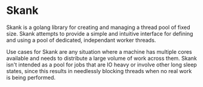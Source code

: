 Skank
=====

Skank is a golang library for creating and managing a thread pool of fixed size. Skank attempts to provide a simple and intuitive interface for defining and using a pool of dedicated, independant worker threads.

Use cases for Skank are any situation where a machine has multiple cores available and needs to distribute a large volume of work across them. Skank isn't intended as a pool for jobs that are IO heavy or involve other long sleep states, since this results in needlessly blocking threads when no real work is being performed.

